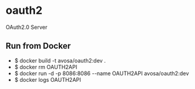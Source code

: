 # oauth2
OAuth2.0 Server

## Run from Docker
* $ docker build -t avosa/oauth2:dev .
* $ docker rm OAUTH2API
* $ docker run -d -p 8086:8086 --name OAUTH2API avosa/oauth2:dev
* $ docker logs OAUTH2API